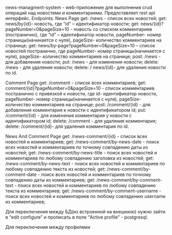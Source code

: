 news-managment-system - web-приложение для выполнения crud операций над новостями и комментариями.
Предлставляет rest api интерфейс.
Endpoints:
News Page
get: /news - список всех новостей;
get: news/by{id}- новость, где “id” – идентификатор новости;
get: news/{id}?pageNumber=0&pageSize=10 - новость со списком комментариев (постранично), где “id” – идентификатор новости, pageNumber- номер страницы(начинается с нуля), pageSize- количество комментариев на странице;
get: news/by-page?pageNumber=0&pageSize=10 – список новостей постранично, где pageNumber- номер страницы(начинается с нуля), pageSize- количество комментариев на странице;
post: /news - для добавления новости;
put: /news - для изменения новости;
delete: /news - для удаления новости;
delete: / news/{id}- для удаления новости по id.

Comment Page
get: /comment - список всех комментариев;
get: comment/{id}?pageNumber=0&pageSize=10 - список комментариев постранично с привязкой к новости, где id- идентификатор новости, pageNumber- номер страницы(начинается с нуля), pageSize- количество комментариев на странице;
post: /comment/{id} - для добавления комментария к новости с идентификатором id;
put: /comment/{id} - для изменения комментария у новости с идентификатором id;
delete: /comment - для удаления комментария;
delete: /comment/{id}- для удаления комментария по id.

News And Comment Page
get: /news-comment/{id} - список всех новостей и комментариев;
get: /news-comment/by-news-date - поиск всех новостей и комментариев по точному совпадению даты из новостей;
get: /news-comment/by-news-title - поиск всех новостей и комментариев по любому совпадению заголовка из новостей;
get: /news-comment/by-news-text - поиск всех новостей и комментариев по любому совпадению текста из новостей;
get: /news-comment/by-comment-date - поиск всех новостей и комментариев по точному совпадению даты из комментариев;
get: /news-comment/by-comment-text - поиск всех новостей и комментариев по любому совпадению текста из комментариев;
get: /news-comment/by-comment-username - поиск всех новостей и комментариев по любому совпадению username из комментариев;

Для переключения между БД(из встроенной на внешнюю) нужно зайти в “edit configure” и прописать в поле “Active profile” - postgresql.







Для переключения между профилями

